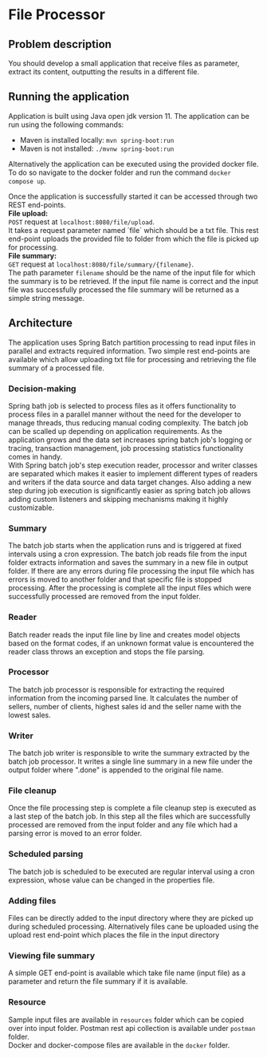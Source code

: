 # File Processor
## Problem description
You should develop a small application that receive files as parameter, extract its content, 
outputting the results in a different file.

## Running the application
Application is built using Java open jdk version 11. The application can be run using the following commands:  
- Maven is installed locally: ```mvn spring-boot:run```  
- Maven is not installed: ```./mvnw spring-boot:run```  

Alternatively the application can be executed using the provided docker file. To do so navigate to the docker folder 
and run the command ```docker compose up```.  

Once the application is successfully started it can be accessed through two REST end-points.  
**File upload:**   
```POST``` request at ```localhost:8080/file/upload```.  
It takes a request parameter named ´file´ which should be a txt file. This rest end-point uploads the provided
file to folder from which the file is picked up for processing.  
**File summary:**   
```GET``` request at ```localhost:8080/file/summary/{filename}```.   
The path parameter ```filename``` should be the name of the input file for which the summary is to be retrieved. 
If the input file name is correct and the input file was successfully processed the file summary will be 
returned as a simple string message.  


## Architecture
The application uses Spring Batch partition processing to read input files in parallel and extracts
required information. Two simple rest end-points are available which allow uploading txt file for processing and 
retrieving the file summary of a processed file.

### Decision-making
Spring bath job is selected to process files as it offers functionality to process files in a parallel manner
without the need for the developer to manage threads, thus reducing manual coding complexity. The batch job can be
scalled up depending on application requirements. As the application grows and the data set increases spring batch job's
logging or tracing, transaction management, job processing statistics functionality comes in handy.  
With Spring batch job's step execution reader, processor and writer classes are separated which makes it easier to
implement different types of readers and writers if the data source and data target changes. Also adding a new step 
during job execution is significantly easier as spring batch job allows adding custom listeners and skipping mechanisms 
making it highly customizable.

### Summary
The batch job starts when the application runs and is triggered at fixed intervals using a cron expression. 
The batch job reads file from the input folder extracts information and saves the summary in a new file in output folder.
If there are any errors during file processing the input file which has errors is moved to another folder 
and that specific file is stopped processing. After the processing is complete all the input files which 
were successfully processed are removed from the input folder.  

### Reader
Batch reader reads the input file line by line and creates model objects based on the format codes, 
if an unknown format value is encountered the reader class throws an exception and stops the file parsing.  

### Processor
The batch job processor is responsible for extracting the required information from the incoming parsed line.
It calculates the number of sellers, number of clients, highest sales id and the seller name with the lowest sales.  

### Writer
The batch job writer is responsible to write the summary extracted by the batch job processor. It writes a 
single line summary in a new file under the output folder where ".done" is appended to the original file name.

### File cleanup
Once the file processing step is complete a file cleanup step is executed as a last step of the batch job.
In this step all the files which are successfully processed are removed from the input folder and any file
which had a parsing error is moved to an error folder.

### Scheduled parsing
The batch job is scheduled to be executed are regular interval using a cron expression, whose value can be 
changed in the properties file.

### Adding files
Files can be directly added to the input directory where they are picked up during scheduled processing. Alternatively
files cane be uploaded using the upload rest end-point which places the file in the input directory

### Viewing file summary
A simple GET end-point is available which take file name (input file) as a parameter and return the file summary if it is available.  

### Resource
Sample input files are available in ```resources``` folder which can be copied over into input folder.
Postman rest api collection is available under ```postman``` folder.  
Docker and docker-compose files are available in the ```docker``` folder.
